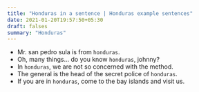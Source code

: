 ```yaml
---
title: "Honduras in a sentence | Honduras example sentences"
date: 2021-01-20T19:57:50+05:30
draft: falses
summary: "Honduras"
---
```

- Mr. san pedro sula is from `honduras`.
- Oh, many things... do you know `honduras`, johnny?
- In `honduras`, we are not so concerned with the method.
- The general is the head of the secret police of `honduras`.
- If you are in `honduras`, come to the bay islands and visit us.
                 
